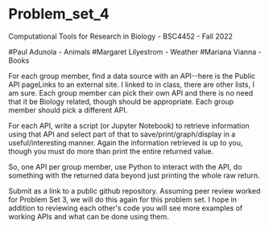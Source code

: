 # Problem_set_4

Computational Tools for Research in Biology - BSC4452 - Fall 2022

#Paul Adunola - Animals
#Margaret Lilyestrom - Weather
#Mariana Vianna - Books

For each group member, find a data source with an API--here is the Public API pageLinks to an external site. I linked to in class, there are other lists, I am sure. Each group member can pick their own API and there is no need that it be Biology related, though should be appropriate. Each group member should pick a different API.

For each API, write a script (or Jupyter Notebook) to retrieve information using that API and select part of that to save/print/graph/display in a useful/interesting manner. Again the information retrieved is up to you, though you must do more than print the entire returned value.

So, one API per group member, use Python to interact with the API, do something with the returned data beyond just printing the whole raw return.

Submit as a link to a public github repository. Assuming peer review worked for Problem Set 3, we will do this again for this problem set. I hope in addition to reviewing each other's code you will see more examples of working APIs and what can be done using them.
